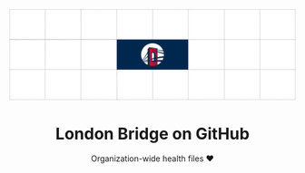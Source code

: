 <!-- markdownlint-disable MD033 MD041 -->

<div align="center">
  <img src="/assets/images/grid.svg" alt="London Bridge Logo">

  <h1>London Bridge on GitHub</h1>

  <p>Organization-wide health files ❤️</p>
</div>
